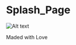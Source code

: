 # Splash_Page



![Alt text](https://i.ibb.co/VVYGYqC/Screen-Shot-2022-07-28-at-5-35-24-PM.png)



Maded with Love
